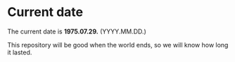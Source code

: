 # Current date

The current date is **1975.07.29.** (YYYY.MM.DD.)

This repository will be good when the world ends, so we will know how long it lasted.